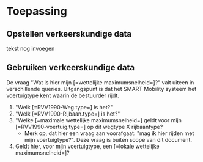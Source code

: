 # Toepassing


## Opstellen verkeerskundige data
tekst nog invoegen

## Gebruiken verkeerskundige data

De vraag "Wat is hier mijn [=wettelijke maximumsnelheid=]?" valt uiteen in verschillende queries. Uitgangspunt is dat het SMART Mobility systeem het voertuigtype kent waarin de bestuurder rijdt.

1. "Welk [=RVV1990-Weg.type=] is het?"
2. "Welk [=RVV1990-Rijbaan.type=] is het?"
3. "Welke [=maximale wettelijke maximumsnelheid=] geldt voor mijn [=RVV1990-voertuig.type=] op dit wegtype X rijbaantype?
    * Merk op, dat hier een vraag aan voorafgaat: "mag ik hier rijden met mijn voertuigtype?". Deze vraag is buiten scope van dit document.
4. Geldt hier, voor mijn voertuigtype, een [=lokale wettelijke maximumsnelheid=]?





